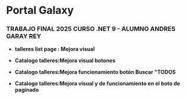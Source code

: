 # Portal Galaxy
### TRABAJO FINAL 2025 CURSO .NET 9 - ALUMNO ANDRES GARAY REY


- **talleres list page : Mejora visual**  

- **Catalogo talleres:Mejora visual botones**  

- **Catalogo talleres:Mejora funcionamiento botón Buscar "TODOS**

- **Catalogo talleres:Mejora visual y de funcionamiento en el boto de paginado**  
 

 
